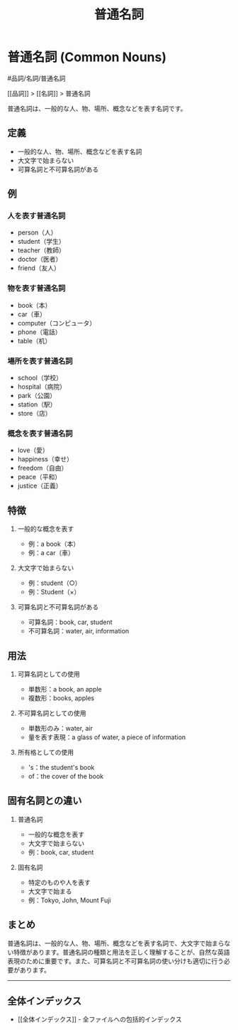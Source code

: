 ﻿---
title: 普通名詞
tags:
  - "#品詞"
  - "#品詞/名詞"
  - "#品詞/名詞/普通名詞"
  - "#名詞/普通名詞"
---

# 普通名詞 (Common Nouns)

#品詞/名詞/普通名詞

[[品詞]] > [[名詞]] > 普通名詞

普通名詞は、一般的な人、物、場所、概念などを表す名詞です。

## 定義
- 一般的な人、物、場所、概念などを表す名詞
- 大文字で始まらない
- 可算名詞と不可算名詞がある

## 例
### 人を表す普通名詞
- person（人）
- student（学生）
- teacher（教師）
- doctor（医者）
- friend（友人）

### 物を表す普通名詞
- book（本）
- car（車）
- computer（コンピュータ）
- phone（電話）
- table（机）

### 場所を表す普通名詞
- school（学校）
- hospital（病院）
- park（公園）
- station（駅）
- store（店）

### 概念を表す普通名詞
- love（愛）
- happiness（幸せ）
- freedom（自由）
- peace（平和）
- justice（正義）

## 特徴
1. 一般的な概念を表す
   - 例：a book（本）
   - 例：a car（車）

2. 大文字で始まらない
   - 例：student（○）
   - 例：Student（×）

3. 可算名詞と不可算名詞がある
   - 可算名詞：book, car, student
   - 不可算名詞：water, air, information

## 用法
1. 可算名詞としての使用
   - 単数形：a book, an apple
   - 複数形：books, apples

2. 不可算名詞としての使用
   - 単数形のみ：water, air
   - 量を表す表現：a glass of water, a piece of information

3. 所有格としての使用
   - 's：the student's book
   - of：the cover of the book

## 固有名詞との違い
1. 普通名詞
   - 一般的な概念を表す
   - 大文字で始まらない
   - 例：book, car, student

2. 固有名詞
   - 特定のものや人を表す
   - 大文字で始まる
   - 例：Tokyo, John, Mount Fuji

## まとめ
普通名詞は、一般的な人、物、場所、概念などを表す名詞で、大文字で始まらない特徴があります。普通名詞の種類と用法を正しく理解することが、自然な英語表現のために重要です。また、可算名詞と不可算名詞の使い分けも適切に行う必要があります。

---

## 全体インデックス
- [[全体インデックス]] - 全ファイルへの包括的インデックス 